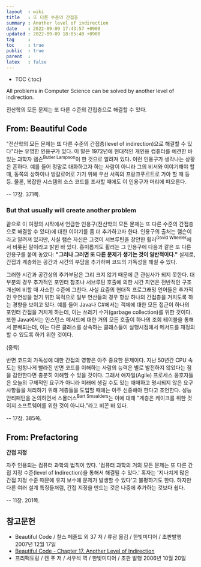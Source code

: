 ```yaml
---
layout  : wiki
title   : 또 다른 수준의 간접층
summary : Another level of indirection
date    : 2022-09-09 17:43:57 +0900
updated : 2022-09-09 18:05:40 +0900
tag     : 
toc     : true
public  : true
parent  : 
latex   : false
---
```

* TOC
{:toc}

>
All problems in Computer Science can be solved by another level of indirection.
>
전산학의 모든 문제는 또 다른 수준의 간접층으로 해결할 수 있다.

## From: Beautiful Code

>
"전산학의 모든 문제는 또 다른 수준의 간접층(level of indirection)으로 해결할 수 있다"라는 유명한 인용구가 있다.
이 말은 1972년에 현대적인 개인용 컴퓨터를 예견한 바 있는 과학자 램슨<sup>Butler Lampson</sup>이 한 것으로 알려져 있다.
이런 인용구가 생각나는 상황은 흔하다.
예를 들어 정말로 대화하고자 하는 사람이 아니라 그의 비서와 이야기해야 할 때, 동쪽의 상하이나 방갈로어로 가기 위해 우선 서쪽의 프랑크푸르트로 가야 할 때 등등.
물론, 복잡한 시스템의 소스 코드를 조사할 때에도 이 인용구가 머리에 떠오른다.
>
-- 17장. 371쪽.

<span/>

### But that usually will create another problem

>
끝으로 이 여정의 시작에서 언급한 인용구(전산학의 모든 문제는 또 다른 수준의 간접층으로 해결할 수 있다)에 대한 이야기를 좀 더 추가하고자 한다.
인용구의 출처는 램슨이라고 알려져 있지만, 사실 램슨 자신은 그것이 서브루틴을 창안한 휠러<sup>David Wheeler</sup>에서 비롯된 말이라고 밝힌 바 있다.
흥미롭게도 휠러는 그 인용구에 다음과 같은 또 다른 인용구를 붙여 놓았다: **"그러나 그러면 또 다른 문제가 생기는 것이 일반적이다."** 실제로, 간접과 계층화는 공간과 시간의 부담을 추가하며 코드의 가독성을 해칠 수 있다.
>
그러한 시간과 공간상의 추가부담은 그리 크지 않기 때문에 큰 관심사가 되지 못한다.
대부분의 경우 추가적인 포인터 참조나 서브루틴 호출에 의한 시간 지연은 전반적인 구조 개선에 비할 때 사소한 수준에 그친다.
사실 요즘의 현대적 프로그래밍 언어들은 추가적인 유연성을 얻기 위한 목적으로 일부 연산들의 경우 항상 하나의 간접층을 거치도록 하는 경향을 보이고 있다.
예를 들어 Java나 C#에서는 객체에 대한 모든 접근이 하나의 포인터 간접을 거치게 하는데, 이는 쓰레기 수거(garbage collection)를 위한 것이다.
또한 Java에서는 인스턴스 메서드에 대한 거의 모든 호출이 하나의 조회 테이블을 통해서 분배되는데, 이는 다른 클래스를 상속하는 클래스들이 실행시점에서 메서드를 재정의할 수 있도록 하기 위한 것이다.
>
(중략)
>
반면 코드의 가독성에 대한 간접의 영향은 아주 중요한 문제이다.
지난 50년간 CPU 속도는 엄청나게 빨라진 반면 코드를 이해하는 사람의 능력은 별로 발전하지 않았다는 점을 감안한다면 충분히 이해할 수 있을 것이다.
그래서 애자일(Agile) 프로세스 옹호자들은 오늘의 구체적인 요구가 아니라 미래에 생길 수도 있는 애매하고 명시되지 않은 요구사항들을 처리하기 위해 계층들을 도입할 때에는 아주 신중해야 한다고 조언한다.
성능 안티패턴을 논의하면서 스몰더스<sup>Bart Smaalders</sup>는 이에 대해 "계층은 케이크를 위한 것이지 소프트웨어를 위한 것이 아니다."라고 비꼰 바 있다.
>
-- 17장. 385쪽.

## From: Prefactoring

>
**간접 지정**
>
자주 인용되는 컴퓨터 과학의 법칙이 있다.
'컴퓨터 과학의 거의 모든 문제는 또 다른 간접 지정 수준(level of Indirection)을 통해서 해결될 수 있다.'
혹자는 '지나치게 많은 간접 지정 수준 때문에 유지 보수에 문제가 발생할 수 있다'고 불평하기도 한다.
하지만 다른 여러 설계 특징들처럼, 간접 지정을 만드는 것은 나중에 추가하는 것보다 쉽다.
>
-- 11장. 201쪽.

## 참고문헌

- Beautiful Code / 찰스 페졸드 외 37 저 / 류광 옮김 / 한빛미디어 / 초판발행 2007년 12월 17일
- [Beautiful Code - Chapter 17. Another Level of Indirection]( https://www2.dmst.aueb.gr/dds/pubs/inbook/beautiful_code/html/Spi07g.html )
- 프리팩토링 / 켄 푸 저 / 서우석 역 / 한빛미디어 / 초판 발행 2006년 10월 20일
